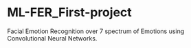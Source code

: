 # ML-FER_First-project
Facial Emotion Recognition over 7 spectrum of Emotions using Convolutional Neural Networks.
